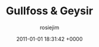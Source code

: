 ---
blog: travel
date: 2011-01-01 18:31:42 +0000
title: "Gullfoss & Geysir"
author: rosiejim
permalink: /new-year-2010-11/iceland/reykjavik/gullfoss-geysir/
---